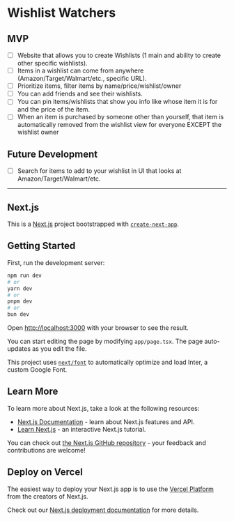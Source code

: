 # Wishlist Watchers

## MVP

- [ ] Website that allows you to create Wishlists (1 main and ability to create other specific wishlists).
- [ ] Items in a wishlist can come from anywhere (Amazon/Target/Walmart/etc., specific URL).
- [ ] Prioritize items, filter items by name/price/wishlist/owner
- [ ] You can add friends and see their wishlists.
- [ ] You can pin items/wishlists that show you info like whose item it is for and the price of the item.
- [ ] When an item is purchased by someone other than yourself, that item is automatically removed from the wishlist view for everyone EXCEPT the wishlist owner

## Future Development

- [ ] Search for items to add to your wishlist in UI that looks at Amazon/Target/Walmart/etc.

---

## Next.js

This is a [Next.js](https://nextjs.org/) project bootstrapped with [`create-next-app`](https://github.com/vercel/next.js/tree/canary/packages/create-next-app).

## Getting Started

First, run the development server:

```bash
npm run dev
# or
yarn dev
# or
pnpm dev
# or
bun dev
```

Open [http://localhost:3000](http://localhost:3000) with your browser to see the result.

You can start editing the page by modifying `app/page.tsx`. The page auto-updates as you edit the file.

This project uses [`next/font`](https://nextjs.org/docs/basic-features/font-optimization) to automatically optimize and load Inter, a custom Google Font.

## Learn More

To learn more about Next.js, take a look at the following resources:

- [Next.js Documentation](https://nextjs.org/docs) - learn about Next.js features and API.
- [Learn Next.js](https://nextjs.org/learn) - an interactive Next.js tutorial.

You can check out [the Next.js GitHub repository](https://github.com/vercel/next.js/) - your feedback and contributions are welcome!

## Deploy on Vercel

The easiest way to deploy your Next.js app is to use the [Vercel Platform](https://vercel.com/new?utm_medium=default-template&filter=next.js&utm_source=create-next-app&utm_campaign=create-next-app-readme) from the creators of Next.js.

Check out our [Next.js deployment documentation](https://nextjs.org/docs/deployment) for more details.
